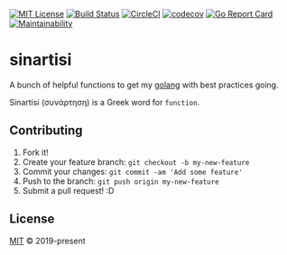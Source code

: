 [![MIT License][shield-mit]][license] [![Build Status][shield-travis]][travis]
[![CircleCI][shield-circle-ci]][circle-ci]
[![codecov][shield-code-coverage]][code-coverage]
[![Go Report Card][shield-go-report-card]][go-report-card]
[![Maintainability][shield-maintainability]][maintainability]

# sinartisi

A bunch of helpful functions to get my [golang](https://golang.org/) with best
practices going.

Sinartisi (συνάρτηση) is a Greek word for `function`.

## Contributing

1. Fork it!
2. Create your feature branch: `git checkout -b my-new-feature`
3. Commit your changes: `git commit -am 'Add some feature'`
4. Push to the branch: `git push origin my-new-feature`
5. Submit a pull request! :D

## License

[MIT][license] &copy; 2019-present

[circle-ci]: https://circleci.com/gh/john-d-pelingo/sinartisi
[code-coverage]: https://codecov.io/gh/john-d-pelingo/sinartisi
[go-report-card]:
  https://goreportcard.com/badge/github.com/john-d-pelingo/sinartisi
[license]: https://github.com/john-d-pelingo/sinartisi/blob/master/LICENSE
[maintainability]:
  https://codeclimate.com/github/john-d-pelingo/sinartisi/maintainability
[shield-circle-ci]:
  https://circleci.com/gh/john-d-pelingo/sinartisi.svg?style=svg
[shield-code-coverage]:
  https://codecov.io/gh/john-d-pelingo/sinartisi/branch/master/graph/badge.svg
[shield-go-report-card]:
  https://goreportcard.com/badge/github.com/john-d-pelingo/sinartisi
[shield-maintainability]:
  https://api.codeclimate.com/v1/badges/74f7bcdee8e625088152/maintainability
[shield-mit]: https://img.shields.io/github/license/mashape/apistatus.svg
[shield-travis]:
  https://travis-ci.org/john-d-pelingo/sinartisi.svg?branch=master
[travis]: https://travis-ci.org/john-d-pelingo/sinartisi

